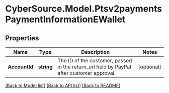 # CyberSource.Model.Ptsv2paymentsPaymentInformationEWallet
## Properties

Name | Type | Description | Notes
------------ | ------------- | ------------- | -------------
**AccountId** | **string** | The ID of the customer, passed in the return_url field by PayPal after customer approval. | [optional] 

[[Back to Model list]](../README.md#documentation-for-models) [[Back to API list]](../README.md#documentation-for-api-endpoints) [[Back to README]](../README.md)

